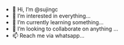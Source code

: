 - 👋 Hi, I’m @sujingc
- 👀 I’m interested in everything...
- 🌱 I’m currently learning something...
- 💞️ I’m looking to collaborate on anything ...
- 📫 Reach me via whatsapp...

<!---
sujingc/sujingc is a ✨ special ✨ repository because its `README.md` (this file) appears on your GitHub profile.
You can click the Preview link to take a look at your changes.
--->
